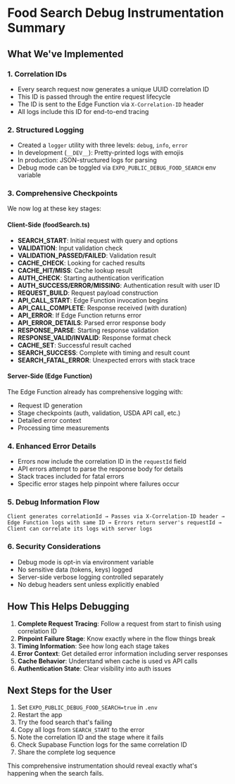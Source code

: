 # Food Search Debug Instrumentation Summary

## What We've Implemented

### 1. Correlation IDs

- Every search request now generates a unique UUID correlation ID
- This ID is passed through the entire request lifecycle
- The ID is sent to the Edge Function via `X-Correlation-ID` header
- All logs include this ID for end-to-end tracing

### 2. Structured Logging

- Created a `logger` utility with three levels: `debug`, `info`, `error`
- In development (`__DEV__`): Pretty-printed logs with emojis
- In production: JSON-structured logs for parsing
- Debug mode can be toggled via `EXPO_PUBLIC_DEBUG_FOOD_SEARCH` env variable

### 3. Comprehensive Checkpoints

We now log at these key stages:

#### Client-Side (foodSearch.ts)

- **SEARCH_START**: Initial request with query and options
- **VALIDATION**: Input validation check
- **VALIDATION_PASSED/FAILED**: Validation result
- **CACHE_CHECK**: Looking for cached results
- **CACHE_HIT/MISS**: Cache lookup result
- **AUTH_CHECK**: Starting authentication verification
- **AUTH_SUCCESS/ERROR/MISSING**: Authentication result with user ID
- **REQUEST_BUILD**: Request payload construction
- **API_CALL_START**: Edge Function invocation begins
- **API_CALL_COMPLETE**: Response received (with duration)
- **API_ERROR**: If Edge Function returns error
- **API_ERROR_DETAILS**: Parsed error response body
- **RESPONSE_PARSE**: Starting response validation
- **RESPONSE_VALID/INVALID**: Response format check
- **CACHE_SET**: Successful result cached
- **SEARCH_SUCCESS**: Complete with timing and result count
- **SEARCH_FATAL_ERROR**: Unexpected errors with stack trace

#### Server-Side (Edge Function)

The Edge Function already has comprehensive logging with:

- Request ID generation
- Stage checkpoints (auth, validation, USDA API call, etc.)
- Detailed error context
- Processing time measurements

### 4. Enhanced Error Details

- Errors now include the correlation ID in the `requestId` field
- API errors attempt to parse the response body for details
- Stack traces included for fatal errors
- Specific error stages help pinpoint where failures occur

### 5. Debug Information Flow

```
Client generates correlationId → Passes via X-Correlation-ID header →
Edge Function logs with same ID → Errors return server's requestId →
Client can correlate its logs with server logs
```

### 6. Security Considerations

- Debug mode is opt-in via environment variable
- No sensitive data (tokens, keys) logged
- Server-side verbose logging controlled separately
- No debug headers sent unless explicitly enabled

## How This Helps Debugging

1. **Complete Request Tracing**: Follow a request from start to finish using correlation ID
2. **Pinpoint Failure Stage**: Know exactly where in the flow things break
3. **Timing Information**: See how long each stage takes
4. **Error Context**: Get detailed error information including server responses
5. **Cache Behavior**: Understand when cache is used vs API calls
6. **Authentication State**: Clear visibility into auth issues

## Next Steps for the User

1. Set `EXPO_PUBLIC_DEBUG_FOOD_SEARCH=true` in `.env`
2. Restart the app
3. Try the food search that's failing
4. Copy all logs from `SEARCH_START` to the error
5. Note the correlation ID and the stage where it fails
6. Check Supabase Function logs for the same correlation ID
7. Share the complete log sequence

This comprehensive instrumentation should reveal exactly what's happening when the search fails.
